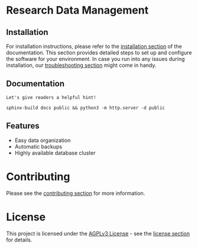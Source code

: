 # Research Data Management

## Installation

For installation instructions, please refer to the [installation section][#installing] of the documentation. This section provides detailed steps to set up and configure the software for your environment. In case you run into any issues during installation, our [troubleshooting section][#troubleshooting] might come in handy.

## Documentation

```{tip}
Let's give readers a helpful hint!
```


```shell
sphinx-build docs public && python3 -m http.server -d public
```

## Features

- Easy data organization
- Automatic backups
- Highly available database cluster

# Contributing

Please see the [contributing section][#contributing] for more information.

# License
This project is licensed under the [AGPLv3 License](https://www.gnu.org/licenses/agpl-3.0.html) - see the [license section][#license] for details.

[#contributing]: https://opsocket.gitlab.io/infra-gdr/contributin.html
[#installing]: https://opsocket.gitlab.io/infra-gdr/installing.html
[#troubleshooting]: https://opsocket.gitlab.io/infra-gdr/installing.html
[#license]: https://opsocket.gitlab.io/infra-gdr/license.html